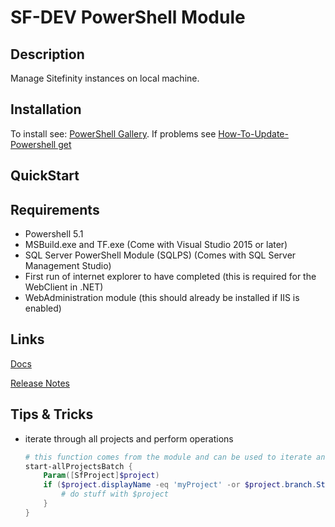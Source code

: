 # SF-DEV PowerShell Module

## Description

Manage Sitefinity instances on local machine.

## Installation

To install see: [PowerShell Gallery](https://www.powershellgallery.com/packages/sf-dev/). If problems see [How-To-Update-Powershell get](https://docs.microsoft.com/en-us/powershell/gallery/installing-psget)

## QuickStart

## Requirements

- Powershell 5.1
- MSBuild.exe and TF.exe (Come with Visual Studio 2015 or later)
- SQL Server PowerShell Module (SQLPS) (Comes with SQL Server Management Studio)
- First run of internet explorer to have completed (this is required for the WebClient in .NET)
- WebAdministration module (this should already be installed if IIS is enabled)

## Links

[Docs](./docs.md)

[Release Notes](./sf-dev/sf-dev.psd1)

## Tips & Tricks

- iterate through all projects and perform operations
    ```PowerShell
    # this function comes from the module and can be used to iterate and perform operations on each project managed by the module
    start-allProjectsBatch {
        Param([SfProject]$project)
        if ($project.displayName -eq 'myProject' -or $project.branch.StartsWith("Fixes_")) {
            # do stuff with $project
        }
    }
    ```

    
